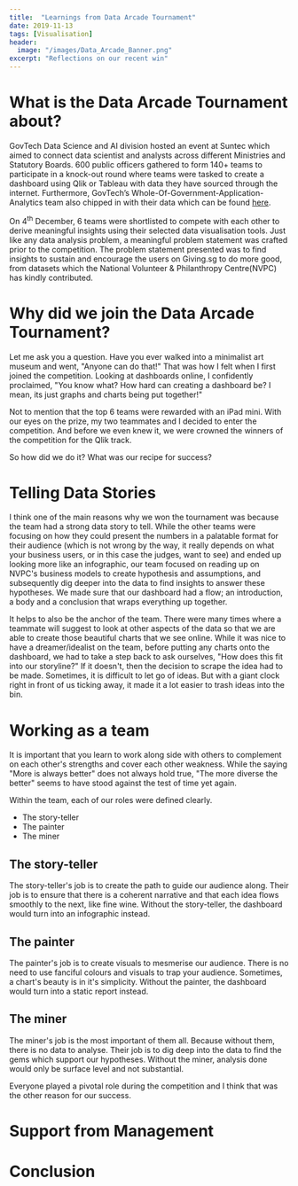 ```yaml
---
title:  "Learnings from Data Arcade Tournament"
date: 2019-11-13
tags: [Visualisation]
header:
  image: "/images/Data_Arcade_Banner.png"
excerpt: "Reflections on our recent win"
---
```



# What is the Data Arcade Tournament about?
GovTech Data Science and AI division hosted an event at Suntec which aimed to connect data scientist and analysts across different Ministries and Statutory Boards. 600 public officers gathered to form 140+ teams to participate in a knock-out round where teams were tasked to create a dashboard using Qlik or Tableau with data they have sourced through the internet. Furthermore, GovTech’s Whole-Of-Government-Application-Analytics team also chipped in with their data which can be found [here](https://data.gov.sg/).   

On 4<sup>th</sup> December, 6 teams were shortlisted to compete with each other to derive meaningful insights using their selected data visualisation tools. Just like any data analysis problem, a meaningful problem statement was crafted prior to the competition. The problem statement presented was to find insights to sustain and encourage the users on Giving.sg to do more good, from datasets which the National Volunteer & Philanthropy Centre(NVPC) has kindly contributed.


# Why did we join the Data Arcade Tournament?
Let me ask you a question. Have you ever walked into a minimalist art museum and went, "Anyone can do that!" That was how I felt when I first joined the competition. Looking at dashboards online, I confidently proclaimed, "You know what? How hard can creating a dashboard be? I mean, its just graphs and charts being put together!"

Not to mention that the top 6 teams were rewarded with an iPad mini. With our eyes on the prize, my two teammates and I decided to enter the competition. And before we even knew it, we were crowned the winners of the competition for the Qlik track.

So how did we do it? What was our recipe for success?

# Telling Data Stories
I think one of the main reasons why we won the tournament was because the team had a strong data story to tell. While the other teams were focusing on how they could present the numbers in a palatable format for their audience (which is not wrong by the way, it really depends on what your business users, or in this case the judges, want to see) and ended up looking more like an infographic, our team focused on reading up on NVPC's business models to create hypothesis and assumptions, and subsequently dig deeper into the data to find insights to answer these hypotheses. We made sure that our dashboard had a flow; an introduction, a body and a conclusion that wraps everything up together.

It helps to also be the anchor of the team. There were many times where a teammate will suggest to look at other aspects of the data so that we are able to create those beautiful charts that we see online. While it was nice to have a dreamer/idealist on the team, before putting any charts onto the dashboard, we had to take a step back to ask ourselves, "How does this fit into our storyline?" If it doesn't, then the decision to scrape the idea had to be made. Sometimes, it is difficult to let go of ideas. But with a giant clock right in front of us ticking away, it made it a lot easier to trash ideas into the bin.  

# Working as a team
It is important that you learn to work along side with others to complement on each other's strengths and cover each other weakness. While the saying "More is always better" does not always hold true, "The more diverse the better" seems to have stood against the test of time yet again.

Within the team, each of our roles were defined clearly.
* The story-teller
* The painter
* The miner

## The story-teller
The story-teller's job is to create the path to guide our audience along. Their job is to ensure that there is a coherent narrative and that each idea flows smoothly to the next, like fine wine. Without the story-teller, the dashboard would turn into an infographic instead.  

## The painter
The painter's job is to create visuals to mesmerise our audience. There is no need to use fanciful colours and visuals to trap your audience. Sometimes, a chart's beauty is in it's simplicity. Without the painter, the dashboard would turn into a static report instead.

## The miner
The miner's job is the most important of them all. Because without them, there is no data to analyse. Their job is to dig deep into the data to find the gems which support our hypotheses. Without the miner, analysis done would only be surface level and not substantial.

Everyone played a pivotal role during the competition and I think that was the other reason for our success. 

# Support from Management

# Conclusion
